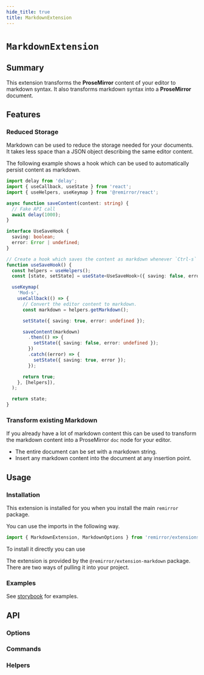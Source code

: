 ```yaml
---
hide_title: true
title: MarkdownExtension
---
```


# `MarkdownExtension`

## Summary

This extension transforms the **ProseMirror** content of your editor to markdown syntax. It also transforms markdown syntax into a **ProseMirror** document.

## Features

### Reduced Storage

Markdown can be used to reduce the storage needed for your documents. It takes less space than a JSON object describing the same editor content.

The following example shows a hook which can be used to automatically persist content as markdown.

```ts
import delay from 'delay';
import { useCallback, useState } from 'react';
import { useHelpers, useKeymap } from '@remirror/react';

async function saveContent(content: string) {
  // Fake API call
  await delay(1000);
}

interface UseSaveHook {
  saving: boolean;
  error: Error | undefined;
}

// Create a hook which saves the content as markdown whenever `Ctrl-s` on Mac `Cmd-s` is pressed.
function useSaveHook() {
  const helpers = useHelpers();
  const [state, setState] = useState<UseSaveHook>({ saving: false, error: undefined });

  useKeymap(
    'Mod-s',
    useCallback(() => {
      // Convert the editor content to markdown.
      const markdown = helpers.getMarkdown();

      setState({ saving: true, error: undefined });

      saveContent(markdown)
        .then(() => {
          setState({ saving: false, error: undefined });
        })
        .catch((error) => {
          setState({ saving: true, error });
        });

      return true;
    }, [helpers]),
  );

  return state;
}
```

### Transform existing Markdown

If you already have a lot of markdown content this can be used to transform the markdown content into a ProseMirror `doc` node for your editor.

- The entire document can be set with a markdown string.
- Insert any markdown content into the document at any insertion point.

## Usage

### Installation

This extension is installed for you when you install the main `remirror` package.

You can use the imports in the following way.

```ts
import { MarkdownExtension, MarkdownOptions } from 'remirror/extensions';
```

To install it directly you can use

The extension is provided by the `@remirror/extension-markdown` package. There are two ways of pulling it into your project.

### Examples

See [storybook](https://remirror.vercel.app/?path=/story/markdown-editor--basic) for examples.

## API

### Options

### Commands

### Helpers
